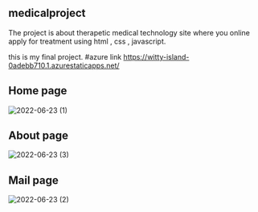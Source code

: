 ## medicalproject
 The project is about therapetic medical technology site where you online apply for treatment using html , css , javascript.

this is my final project. #azure link https://witty-island-0adebb710.1.azurestaticapps.net/
## Home page
![2022-06-23 (1)](https://user-images.githubusercontent.com/105167159/175246125-b400b4ae-3a18-40c9-ba0e-76ec87555658.png)
## About page
![2022-06-23 (3)](https://user-images.githubusercontent.com/105167159/175246901-dfc3f753-bea9-40ea-b9fd-0eedc2b9e6b0.png)


## Mail page
![2022-06-23 (2)](https://user-images.githubusercontent.com/105167159/175246654-3d13cd03-0d81-4fb6-a95c-3698cb04176a.png)
